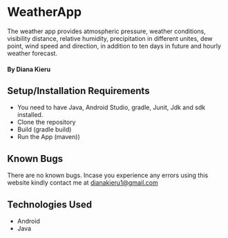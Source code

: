 # WeatherApp
The weather app provides atmospheric pressure, weather conditions, visibility distance, relative humidity, precipitation in different unites, dew point, wind speed and direction, in addition to ten days in future and hourly weather forecast.
#### By Diana Kieru

## Setup/Installation Requirements
* You need to have Java, Android Studio, gradle, Junit, Jdk and sdk installed.
* Clone the repository
* Build (gradle build)
* Run the App (maven))

## Known Bugs
There are no known bugs. Incase you experience any errors using this website kindly contact me at dianakieru1@gmail.com
## Technologies Used
* Android
* Java


